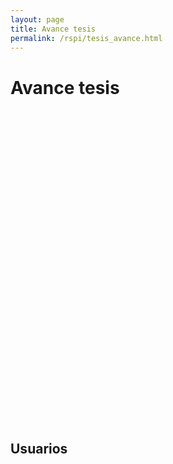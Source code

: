 ```yaml
---
layout: page
title: Avance tesis
permalink: /rspi/tesis_avance.html
---
```

<h1 class="page-header">Avance tesis</h1>

<div style="width: 1000px; height: 500px;"
	 data-htsql="/protocolos_tesis{apellidos_estudiante,grado_avance}"
	 data-widget="chart"
	 data-type="bar"
	 data-yint="true"
	 data-x-vertical="true"
         data-show-title="false"
         data-show-title="false">
</div>


<h2 class="sub-header">Usuarios</h2>
<div class="table-responsive">
  <table class="table table-striped"
	 data-htsql="/protocolos_tesis{apellidos_estudiante :as 'Autor', grado_avance- :as 'Grado Avance'}">
  </table>
</div>

